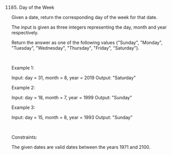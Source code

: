1185. Day of the Week

Given a date, return the corresponding day of the week for that date.

The input is given as three integers representing the day, month and year respectively.

Return the answer as one of the following values {"Sunday", "Monday", "Tuesday", "Wednesday", "Thursday", "Friday", "Saturday"}.

 

Example 1:

Input: day = 31, month = 8, year = 2019
Output: "Saturday"


Example 2:

Input: day = 18, month = 7, year = 1999
Output: "Sunday"


Example 3:

Input: day = 15, month = 8, year = 1993
Output: "Sunday"


 

Constraints:

The given dates are valid dates between the years 1971 and 2100.